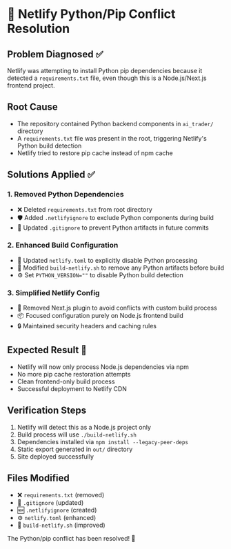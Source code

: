# 🔧 Netlify Python/Pip Conflict Resolution

## Problem Diagnosed ✅
Netlify was attempting to install Python pip dependencies because it detected a `requirements.txt` file, even though this is a Node.js/Next.js frontend project.

## Root Cause
- The repository contained Python backend components in `ai_trader/` directory
- A `requirements.txt` file was present in the root, triggering Netlify's Python build detection
- Netlify tried to restore pip cache instead of npm cache

## Solutions Applied ✅

### 1. Removed Python Dependencies
- ❌ Deleted `requirements.txt` from root directory
- 🛡️ Added `.netlifyignore` to exclude Python components during build
- 📝 Updated `.gitignore` to prevent Python artifacts in future commits

### 2. Enhanced Build Configuration
- 🔧 Updated `netlify.toml` to explicitly disable Python processing
- 🚀 Modified `build-netlify.sh` to remove any Python artifacts before build
- ⚙️ Set `PYTHON_VERSION=""` to disable Python build detection

### 3. Simplified Netlify Config
- 🎯 Removed Next.js plugin to avoid conflicts with custom build process
- 📦 Focused configuration purely on Node.js frontend build
- 🔒 Maintained security headers and caching rules

## Expected Result 🎉
- Netlify will now only process Node.js dependencies via npm
- No more pip cache restoration attempts
- Clean frontend-only build process
- Successful deployment to Netlify CDN

## Verification Steps
1. Netlify will detect this as a Node.js project only
2. Build process will use `./build-netlify.sh` 
3. Dependencies installed via `npm install --legacy-peer-deps`
4. Static export generated in `out/` directory
5. Site deployed successfully

## Files Modified
- ❌ `requirements.txt` (removed)
- 📝 `.gitignore` (updated)
- 🆕 `.netlifyignore` (created)
- ⚙️ `netlify.toml` (enhanced)
- 🚀 `build-netlify.sh` (improved)

The Python/pip conflict has been resolved! 🚀
